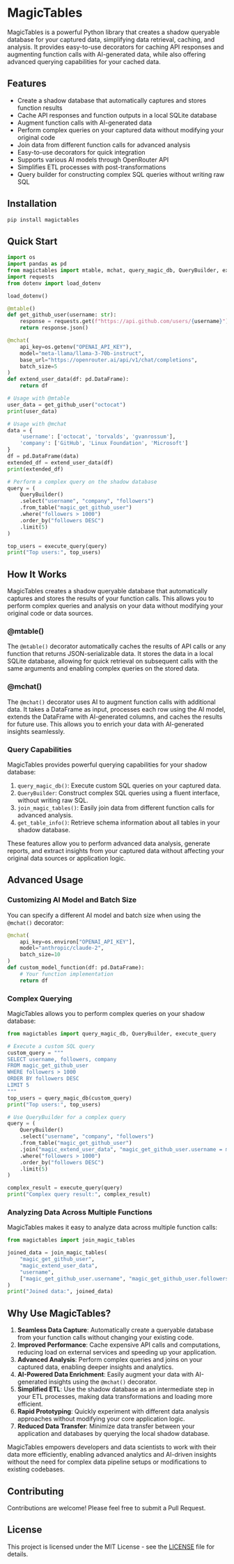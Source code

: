 
# MagicTables

MagicTables is a powerful Python library that creates a shadow queryable database for your captured data, simplifying data retrieval, caching, and analysis. It provides easy-to-use decorators for caching API responses and augmenting function calls with AI-generated data, while also offering advanced querying capabilities for your cached data.

## Features

- Create a shadow database that automatically captures and stores function results
- Cache API responses and function outputs in a local SQLite database
- Augment function calls with AI-generated data
- Perform complex queries on your captured data without modifying your original code
- Join data from different function calls for advanced analysis
- Easy-to-use decorators for quick integration
- Supports various AI models through OpenRouter API
- Simplifies ETL processes with post-transformations
- Query builder for constructing complex SQL queries without writing raw SQL

## Installation

```bash
pip install magictables
```

## Quick Start

```python
import os
import pandas as pd
from magictables import mtable, mchat, query_magic_db, QueryBuilder, execute_query
import requests
from dotenv import load_dotenv

load_dotenv()

@mtable()
def get_github_user(username: str):
    response = requests.get(f"https://api.github.com/users/{username}")
    return response.json()

@mchat(
    api_key=os.getenv("OPENAI_API_KEY"),
    model="meta-llama/llama-3-70b-instruct",
    base_url="https://openrouter.ai/api/v1/chat/completions",
    batch_size=5
)
def extend_user_data(df: pd.DataFrame):
    return df

# Usage with @mtable
user_data = get_github_user("octocat")
print(user_data)

# Usage with @mchat
data = {
    'username': ['octocat', 'torvalds', 'gvanrossum'],
    'company': ['GitHub', 'Linux Foundation', 'Microsoft']
}
df = pd.DataFrame(data)
extended_df = extend_user_data(df)
print(extended_df)

# Perform a complex query on the shadow database
query = (
    QueryBuilder()
    .select("username", "company", "followers")
    .from_table("magic_get_github_user")
    .where("followers > 1000")
    .order_by("followers DESC")
    .limit(5)
)

top_users = execute_query(query)
print("Top users:", top_users)
```

## How It Works

MagicTables creates a shadow queryable database that automatically captures and stores the results of your function calls. This allows you to perform complex queries and analysis on your data without modifying your original code or data sources.

### @mtable()

The `@mtable()` decorator automatically caches the results of API calls or any function that returns JSON-serializable data. It stores the data in a local SQLite database, allowing for quick retrieval on subsequent calls with the same arguments and enabling complex queries on the stored data.

### @mchat()

The `@mchat()` decorator uses AI to augment function calls with additional data. It takes a DataFrame as input, processes each row using the AI model, extends the DataFrame with AI-generated columns, and caches the results for future use. This allows you to enrich your data with AI-generated insights seamlessly.

### Query Capabilities

MagicTables provides powerful querying capabilities for your shadow database:

1. `query_magic_db()`: Execute custom SQL queries on your captured data.
2. `QueryBuilder`: Construct complex SQL queries using a fluent interface, without writing raw SQL.
3. `join_magic_tables()`: Easily join data from different function calls for advanced analysis.
4. `get_table_info()`: Retrieve schema information about all tables in your shadow database.

These features allow you to perform advanced data analysis, generate reports, and extract insights from your captured data without affecting your original data sources or application logic.

## Advanced Usage

### Customizing AI Model and Batch Size

You can specify a different AI model and batch size when using the `@mchat()` decorator:

```python
@mchat(
    api_key=os.environ["OPENAI_API_KEY"],
    model="anthropic/claude-2",
    batch_size=10
)
def custom_model_function(df: pd.DataFrame):
    # Your function implementation
    return df
```

### Complex Querying

MagicTables allows you to perform complex queries on your shadow database:

```python
from magictables import query_magic_db, QueryBuilder, execute_query

# Execute a custom SQL query
custom_query = """
SELECT username, followers, company
FROM magic_get_github_user
WHERE followers > 1000
ORDER BY followers DESC
LIMIT 5
"""
top_users = query_magic_db(custom_query)
print("Top users:", top_users)

# Use QueryBuilder for a complex query
query = (
    QueryBuilder()
    .select("username", "company", "followers")
    .from_table("magic_get_github_user")
    .join("magic_extend_user_data", "magic_get_github_user.username = magic_extend_user_data.username")
    .where("followers > 1000")
    .order_by("followers DESC")
    .limit(5)
)

complex_result = execute_query(query)
print("Complex query result:", complex_result)
```

### Analyzing Data Across Multiple Functions

MagicTables makes it easy to analyze data across multiple function calls:

```python
from magictables import join_magic_tables

joined_data = join_magic_tables(
    "magic_get_github_user",
    "magic_extend_user_data",
    "username",
    ["magic_get_github_user.username", "magic_get_github_user.followers", "magic_extend_user_data.ai_generated_bio"]
)
print("Joined data:", joined_data)
```

## Why Use MagicTables?

1. **Seamless Data Capture**: Automatically create a queryable database from your function calls without changing your existing code.
2. **Improved Performance**: Cache expensive API calls and computations, reducing load on external services and speeding up your application.
3. **Advanced Analysis**: Perform complex queries and joins on your captured data, enabling deeper insights and analytics.
4. **AI-Powered Data Enrichment**: Easily augment your data with AI-generated insights using the `@mchat()` decorator.
5. **Simplified ETL**: Use the shadow database as an intermediate step in your ETL processes, making data transformations and loading more efficient.
6. **Rapid Prototyping**: Quickly experiment with different data analysis approaches without modifying your core application logic.
7. **Reduced Data Transfer**: Minimize data transfer between your application and databases by querying the local shadow database.

MagicTables empowers developers and data scientists to work with their data more efficiently, enabling advanced analytics and AI-driven insights without the need for complex data pipeline setups or modifications to existing codebases.

## Contributing

Contributions are welcome! Please feel free to submit a Pull Request.

## License

This project is licensed under the MIT License - see the [LICENSE](LICENSE) file for details.
